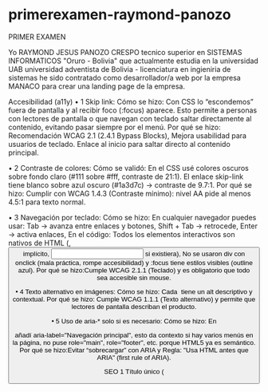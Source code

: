 # primerexamen-raymond-panozo
PRIMER EXAMEN

Yo RAYMOND JESUS PANOZO CRESPO tecnico superior en SISTEMAS INFORMATICOS "Oruro - Bolivia" que actualmente estudia en la
universidad UAB universidad adventista de Bolivia - licenciatura en ingieniria de sistemas
 he sido contratado como desarrollador/a web por la empresa MANACO para crear una landing
page de la empresa.

Accesibilidad (a11y)
•  1 Skip link: Cómo se hizo: Con CSS lo “escondemos” fuera de pantalla y al recibir foco (:focus) aparece.
Esto permite a personas con lectores de pantalla o que navegan con teclado saltar directamente al contenido, evitando pasar siempre por el menú.
Por qué se hizo: Recomendación WCAG 2.1 (2.4.1 Bypass Blocks), Mejora usabilidad para usuarios de teclado. Enlace al inicio para saltar directo al contenido principal.

•  2 Contraste de colores: Cómo se validó: En el CSS usé colores oscuros sobre fondo claro (#111 sobre #fff, contraste de 21:1). El enlace skip-link tiene blanco sobre azul oscuro (#1a3d7c) → contraste de 9.7:1.
Por qué se hizo: Cumplir con WCAG 1.4.3 (Contraste mínimo): nivel AA pide al menos 4.5:1 para texto normal.

•  3 Navegación por teclado: Cómo se hizo: En cualquier navegador puedes usar: Tab → avanza entre enlaces y botones, Shift + Tab → retrocede, Enter → activa enlaces, En el código: Todos los elementos interactivos son nativos de HTML (<a>, <button> implícito, <input> si existiera),
No se usaron div con onclick (mala práctica, rompe accesibilidad) y :focus tiene estilos visibles (outline azul).
Por qué se hizo:Cumple WCAG 2.1.1 (Teclado) y es obligatorio que todo sea accesible sin mouse.

•  4 Texto alternativo en imágenes: Cómo se hizo: Cada <img> tiene un alt descriptivo y contextual.
Por qué se hizo: Cumple WCAG 1.1.1 (Texto alternativo) y permite que lectores de pantalla describan el producto.

•  5 Uso de aria-* solo si es necesario: Cómo se hizo: En <nav> añadí aria-label="Navegación principal", esto da contexto si hay varios menús en la página, no puse role="main", role="footer", etc. porque HTML5 ya es semántico.
Por qué se hizo:Evitar “sobrecargar” con ARIA y Regla: "Usa HTML antes que ARIA" (first rule of ARIA).

SEO
1 Título único (<title>): Se definió: “MANACO - Calzado de calidad boliviano para cada paso” y Decisión: usar máx. 60 caracteres, incluye marca + palabra clave principal (calzado boliviano).

2 Meta descripción (<meta name="description">): Texto de 158 caracteres: describe productos + propuesta de valor y Decisión: optimizado para Google (150–160 caracteres), atractivo para CTR.

3 Etiquetas Open Graph (OG): Se añadieron og:title, og:description, og:image y Decisión: mejorar previsualización en redes sociales (Facebook, WhatsApp, LinkedIn).

4 Encabezados jerarquizados: Un único h1 para la marca, h2 para secciones y h3 para productos y Decisión: claridad semántica → mejora SEO + accesibilidad para lectores de pantalla.

5 Optimización de imágenes: Uso de alt descriptivo en cada <img> y Decisión: mejora SEO en imágenes + accesibilidad (usuarios con lectores de pantalla).
